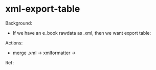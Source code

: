 # xml-export-table
Background:
- If we have an e_book rawdata as .xml, then we want export table:

Actions:
- merge .xml -> xmlformatter ->

Ref:
